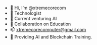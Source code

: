 - 👋 Hi, I’m @xtremecorecom
- 👀 Technologist
- 🌱 Current venturing AI 
- 💞️ Collaboration on Education
- 📫 xtremecorecomputer@gmail.com
- 👀 Providing AI and Blockchain Training.
<!---
xtremecorecom/xtremecorecom is a ✨ special ✨ repository because its `README.md` (this file) appears on your GitHub profile.
You can click the Preview link to take a look at your changes.
--->
